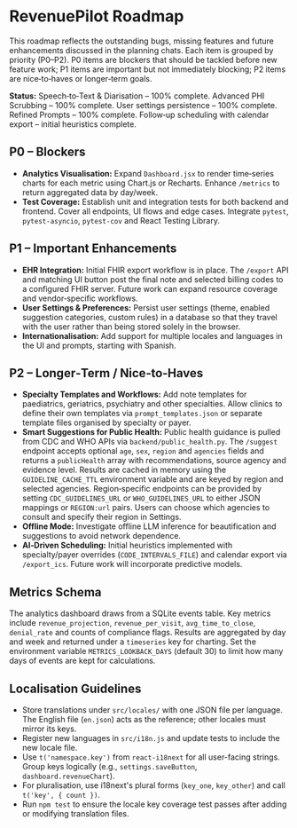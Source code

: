 # RevenuePilot Roadmap

This roadmap reflects the outstanding bugs, missing features and future enhancements discussed in the planning chats.  Each item is grouped by priority (P0–P2).  P0 items are blockers that should be tackled before new feature work; P1 items are important but not immediately blocking; P2 items are nice‑to‑haves or longer‑term goals.

**Status:** Speech‑to‑Text & Diarisation – 100% complete. Advanced PHI Scrubbing – 100% complete. User settings persistence – 100% complete. Refined Prompts – 100% complete. Follow‑up scheduling with calendar export – initial heuristics complete.

## P0 – Blockers

- **Analytics Visualisation:** Expand `Dashboard.jsx` to render time‑series charts for each metric using Chart.js or Recharts.  Enhance `/metrics` to return aggregated data by day/week.
- **Test Coverage:** Establish unit and integration tests for both backend and frontend.  Cover all endpoints, UI flows and edge cases.  Integrate `pytest`, `pytest‑asyncio`, `pytest‑cov` and React Testing Library.

## P1 – Important Enhancements

- **EHR Integration:** Initial FHIR export workflow is in place. The `/export` API and matching UI button post the final note and selected billing codes to a configured FHIR server. Future work can expand resource coverage and vendor‑specific workflows.
- **User Settings & Preferences:** Persist user settings (theme, enabled suggestion categories, custom rules) in a database so that they travel with the user rather than being stored solely in the browser.
- **Internationalisation:** Add support for multiple locales and languages in the UI and prompts, starting with Spanish.

## P2 – Longer‑Term / Nice‑to‑Haves

- **Specialty Templates and Workflows:** Add note templates for paediatrics, geriatrics, psychiatry and other specialties.  Allow clinics to define their own templates via `prompt_templates.json` or separate template files organised by specialty or payer.
- **Smart Suggestions for Public Health:** Public health guidance is pulled from CDC and WHO APIs via `backend/public_health.py`.  The `/suggest` endpoint accepts optional `age`, `sex`, `region` and `agencies` fields and returns a `publicHealth` array with recommendations, source agency and evidence level.  Results are cached in memory using the `GUIDELINE_CACHE_TTL` environment variable and are keyed by region and selected agencies.  Region‑specific endpoints can be provided by setting `CDC_GUIDELINES_URL` or `WHO_GUIDELINES_URL` to either JSON mappings or `REGION:url` pairs.  Users can choose which agencies to consult and specify their region in Settings.
- **Offline Mode:** Investigate offline LLM inference for beautification and suggestions to avoid network dependence.
- **AI‑Driven Scheduling:** Initial heuristics implemented with specialty/payer overrides (`CODE_INTERVALS_FILE`) and calendar export via `/export_ics`. Future work will incorporate predictive models.

## Metrics Schema

The analytics dashboard draws from a SQLite events table.  Key metrics include
`revenue_projection`, `revenue_per_visit`, `avg_time_to_close`, `denial_rate`
and counts of compliance flags.  Results are aggregated by day and week and
returned under a `timeseries` key for charting.  Set the environment variable
`METRICS_LOOKBACK_DAYS` (default 30) to limit how many days of events are kept
for calculations.

## Localisation Guidelines

- Store translations under `src/locales/` with one JSON file per language. The English file (`en.json`) acts as the reference; other locales must mirror its keys.
- Register new languages in `src/i18n.js` and update tests to include the new locale file.
- Use `t('namespace.key')` from `react-i18next` for all user-facing strings. Group keys logically (e.g., `settings.saveButton`, `dashboard.revenueChart`).
- For pluralisation, use i18next's plural forms (`key_one`, `key_other`) and call `t('key', { count })`.
- Run `npm test` to ensure the locale key coverage test passes after adding or modifying translation files.
